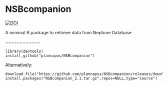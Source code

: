 NSBcompanion
============

[![DOI](https://zenodo.org/badge/DOI/10.5281/zenodo.3408198.svg)](https://doi.org/10.5281/zenodo.3408198)

A minimal R package to retrieve data from Neptune Database

============

    library(devtools)
    install_github("plannapus/NSBcompanion")

Alternatively:

    download.file("https://github.com/plannapus/NSBcompanion/releases/download/v2.1/NSBcompanion_2.1.tar.gz","NSBcompanion_2.1.tar.gz")
    install.packages("NSBcompanion_2.1.tar.gz",repos=NULL,type="source")
